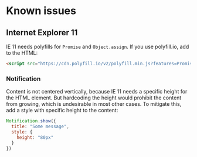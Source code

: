 # Known issues

## Internet Explorer 11

IE 11 needs polyfills for `Promise` and `Object.assign`. If you use polyfill.io, add to the HTML:

~~~html
<script src="https://cdn.polyfill.io/v2/polyfill.min.js?features=Promise,Object.assign" type="text/javascript"></script>
~~~

### Notification

Content is not centered vertically, because IE 11 needs a specific height for the HTML element. But hardcoding the height would prohibit the content from growing, which is undesirable in most other cases. To mitigate this, add a style with specific height to the content:

~~~javascript
Notification.show({
  title: "Some message",
  style: {
    height: "80px"
  }
})
~~~
